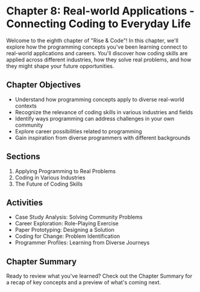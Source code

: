# Chapter 8: Real-world Applications - Connecting Coding to Everyday Life

Welcome to the eighth chapter of "Rise & Code"! In this chapter, we'll explore how the programming concepts you've been learning connect to real-world applications and careers. You'll discover how coding skills are applied across different industries, how they solve real problems, and how they might shape your future opportunities.

## Chapter Objectives

- Understand how programming concepts apply to diverse real-world contexts
- Recognize the relevance of coding skills in various industries and fields
- Identify ways programming can address challenges in your own community
- Explore career possibilities related to programming
- Gain inspiration from diverse programmers with different backgrounds

## Sections

1. Applying Programming to Real Problems
2. Coding in Various Industries
3. The Future of Coding Skills

## Activities

- Case Study Analysis: Solving Community Problems
- Career Exploration: Role-Playing Exercise
- Paper Prototyping: Designing a Solution
- Coding for Change: Problem Identification
- Programmer Profiles: Learning from Diverse Journeys

## Chapter Summary

Ready to review what you've learned? Check out the Chapter Summary for a recap of key concepts and a preview of what's coming next.
